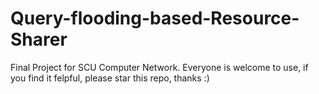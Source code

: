 # Query-flooding-based-Resource-Sharer
Final Project for SCU Computer Network.
Everyone is welcome to use, if you find it felpful, please star this repo, thanks :)
